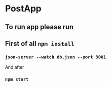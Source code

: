 # PostApp

## To run app please run

## First of all `npm install`

### `json-server --watch db.json --port 3001`

And after

### `npm start`
